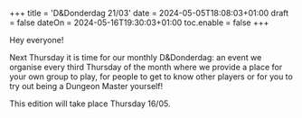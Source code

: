 +++
title = 'D&Donderdag 21/03'
date = 2024-05-05T18:08:03+01:00
draft = false
dateOn = 2024-05-16T19:30:03+01:00
toc.enable = false
+++

Hey everyone! 

Next Thursday it is time for our monthly D&Donderdag: an event we organise every third Thursday of the month where we provide a place for your own group to play, for people to get to know other players or for you to try out being a Dungeon Master yourself!

This edition will take place Thursday 16/05.

